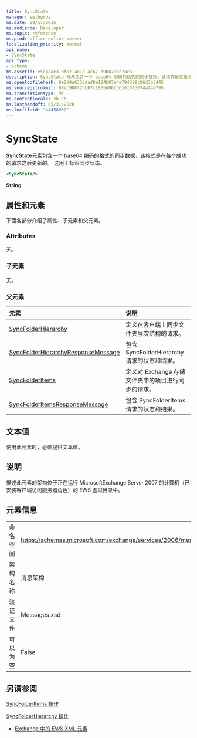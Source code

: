 ```yaml
---
title: SyncState
manager: sethgros
ms.date: 09/17/2015
ms.audience: Developer
ms.topic: reference
ms.prod: office-online-server
localization_priority: Normal
api_name:
- SyncState
api_type:
- schema
ms.assetid: e5ebaae3-0f07-481d-ac67-d9687a3c7ac3
description: SyncState 元素包含一个 base64 编码的格式的同步数据，该格式是在每个成功的请求之后更新的。 这用于标识同步状态。
ms.openlocfilehash: 8e2d9a633cdad0a124b87e4e794399c06d3b5445
ms.sourcegitcommit: 88ec988f2bb67c1866d06b361615f3674a24e795
ms.translationtype: MT
ms.contentlocale: zh-CN
ms.lasthandoff: 05/31/2020
ms.locfileid: "44458962"
---
```

# <a name="syncstate"></a>SyncState

**SyncState**元素包含一个 base64 编码的格式的同步数据，该格式是在每个成功的请求之后更新的。 这用于标识同步状态。 
  
```xml
<SyncState/>
```

 **String**
## <a name="attributes-and-elements"></a>属性和元素

下面各部分介绍了属性、子元素和父元素。
  
### <a name="attributes"></a>Attributes

无。
  
### <a name="child-elements"></a>子元素

无。
  
### <a name="parent-elements"></a>父元素

|**元素**|**说明**|
|:-----|:-----|
|[SyncFolderHierarchy](syncfolderhierarchy.md) <br/> |定义在客户端上同步文件夹层次结构的请求。  <br/> |
|[SyncFolderHierarchyResponseMessage](syncfolderhierarchyresponsemessage.md) <br/> |包含 SyncFolderHierarchy 请求的状态和结果。  <br/> |
|[SyncFolderItems](syncfolderitems.md) <br/> |定义对 Exchange 存储文件夹中的项目进行同步的请求。  <br/> |
|[SyncFolderItemsResponseMessage](syncfolderitemsresponsemessage.md) <br/> |包含 SyncFolderItems 请求的状态和结果。  <br/> |
   
## <a name="text-value"></a>文本值

使用此元素时，必须提供文本值。
  
## <a name="remarks"></a>说明

描述此元素的架构位于正在运行 MicrosoftExchange Server 2007 的计算机（已安装客户端访问服务器角色）的 EWS 虚拟目录中。
  
## <a name="element-information"></a>元素信息

|||
|:-----|:-----|
|命名空间  <br/> |https://schemas.microsoft.com/exchange/services/2006/messages  <br/> |
|架构名称  <br/> |消息架构  <br/> |
|验证文件  <br/> |Messages.xsd  <br/> |
|可以为空  <br/> |False  <br/> |
   
## <a name="see-also"></a>另请参阅



[SyncFolderItems 操作](syncfolderitems-operation.md)
  
[SyncFolderHierarchy 操作](syncfolderhierarchy-operation.md)


- [Exchange 中的 EWS XML 元素](ews-xml-elements-in-exchange.md)

